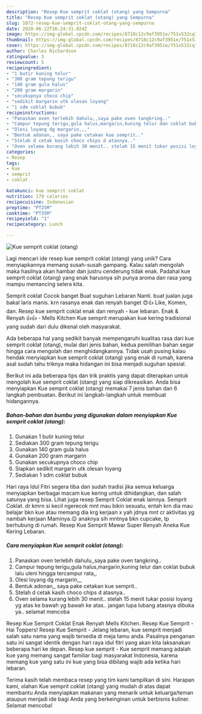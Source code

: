 ```yaml
---
description: "Resep Kue semprit coklat (otang) yang Sempurna"
title: "Resep Kue semprit coklat (otang) yang Sempurna"
slug: 1072-resep-kue-semprit-coklat-otang-yang-sempurna
date: 2020-06-22T16:24:31.024Z
image: https://img-global.cpcdn.com/recipes/8718c12c9af3951e/751x532cq70/kue-semprit-coklat-otang-foto-resep-utama.jpg
thumbnail: https://img-global.cpcdn.com/recipes/8718c12c9af3951e/751x532cq70/kue-semprit-coklat-otang-foto-resep-utama.jpg
cover: https://img-global.cpcdn.com/recipes/8718c12c9af3951e/751x532cq70/kue-semprit-coklat-otang-foto-resep-utama.jpg
author: Charles Richardson
ratingvalue: 3
reviewcount: 5
recipeingredient:
- "1 butir kuning telur"
- "300 gram tepung terigu"
- "140 gram gula halus"
- "200 gram margarin"
- "secukupnya choco chip"
- "sedikit margarin utk olesan loyang"
- "1 sdm coklat bubuk"
recipeinstructions:
- "Panaskan oven terlebih dahulu,,saya pake oven tangkring.."
- "Campur tepung terigu,gula halus,margarin,kuning telur dan coklat bubuk lalu uleni hingga tercampur rata,,"
- "Olesi loyang dg margarin,,,"
- "Bentuk adonan,, saya pake cetakan kue semprit.."
- "Stelah d cetak kasih choco chips d atasnya.."
- "Oven selama kurang lebih 30 menit.. stelah 15 menit tukar posisi loyang yg atas ke bawah yg bawah ke atas.. jangan lupa lubang atasnya dibuka ya.. selamat mencoba"
categories:
- Resep
tags:
- kue
- semprit
- coklat

katakunci: kue semprit coklat 
nutrition: 179 calories
recipecuisine: Indonesian
preptime: "PT25M"
cooktime: "PT35M"
recipeyield: "1"
recipecategory: Lunch

---
```



![Kue semprit coklat (otang)](https://img-global.cpcdn.com/recipes/8718c12c9af3951e/751x532cq70/kue-semprit-coklat-otang-foto-resep-utama.jpg)

Lagi mencari ide resep kue semprit coklat (otang) yang unik? Cara menyiapkannya memang susah-susah gampang. Kalau salah mengolah maka hasilnya akan hambar dan justru cenderung tidak enak. Padahal kue semprit coklat (otang) yang enak harusnya sih punya aroma dan rasa yang mampu memancing selera kita.

Semprit coklat Cocok banget Buat suguhan Lebaran Nanti. buat jualan juga bakal laris manis. krn rasanya enak dan renyah banget 😍👍 Like, Komen, dan. Resep kue semprit coklat enak dan renyah - kue lebaran. Enak &amp; Renyah 👍👍 - Mells Kitchen Kue semprit merupakan kue kering tradisional yang sudah dari dulu dikenal oleh masyarakat.

Ada beberapa hal yang sedikit banyak mempengaruhi kualitas rasa dari kue semprit coklat (otang), mulai dari jenis bahan, kedua pemilihan bahan segar hingga cara mengolah dan menghidangkannya. Tidak usah pusing kalau hendak menyiapkan kue semprit coklat (otang) yang enak di rumah, karena asal sudah tahu triknya maka hidangan ini bisa menjadi suguhan spesial.


Berikut ini ada beberapa tips dan trik praktis yang dapat diterapkan untuk mengolah kue semprit coklat (otang) yang siap dikreasikan. Anda bisa menyiapkan Kue semprit coklat (otang) memakai 7 jenis bahan dan 6 langkah pembuatan. Berikut ini langkah-langkah untuk membuat hidangannya.

<!--inarticleads1-->

##### Bahan-bahan dan bumbu yang digunakan dalam menyiapkan Kue semprit coklat (otang):

1. Gunakan 1 butir kuning telur
1. Sediakan 300 gram tepung terigu
1. Gunakan 140 gram gula halus
1. Gunakan 200 gram margarin
1. Gunakan secukupnya choco chip
1. Siapkan sedikit margarin utk olesan loyang
1. Sediakan 1 sdm coklat bubuk


Hari raya Idul Fitri segera tiba dan sudah tradisi jika semua keluarga menyiapkan berbagai macam kue kering untuk dihidangkan, dan salah satunya yang bisa. Lihat juga resep Semprit Coklat enak lainnya. Semprit Coklat. dr kmrn si kecil ngerecok mnt mau bikin sesuatu, entah krn dia mau belajar bkn kue atau memang dia krg kerjaan x yah jdnya mnt cr aktivitas yg nambah kerjaan Maminya.😌 anaknya sih mntnya bkn cupcake, tp berhubung di rumah. Resep Kue Semprit Mawar Super Renyah Aneka Kue Kering Lebaran. 

<!--inarticleads2-->

##### Cara menyiapkan Kue semprit coklat (otang):

1. Panaskan oven terlebih dahulu,,saya pake oven tangkring..
1. Campur tepung terigu,gula halus,margarin,kuning telur dan coklat bubuk lalu uleni hingga tercampur rata,,
1. Olesi loyang dg margarin,,,
1. Bentuk adonan,, saya pake cetakan kue semprit..
1. Stelah d cetak kasih choco chips d atasnya..
1. Oven selama kurang lebih 30 menit.. stelah 15 menit tukar posisi loyang yg atas ke bawah yg bawah ke atas.. jangan lupa lubang atasnya dibuka ya.. selamat mencoba


Resep Kue Semprit Coklat Enak Renyah Mells Kitchen. Resep Kue Semprit - Hai Toppers! Resep Kue Semprit - Jelang lebaran, kue semprit menjadi salah satu nama yang wajib tersedia di meja tamu anda. Pasalnya penganan satu ini sangat identik dengan hari raya idul fitri yang akan kita laksanakan beberapa hari ke depan. Resep kue semprit - Kue semprit memang adalah kue yang memang sangat familiar bagi masyarakat Indonesia, karena memang kue yang satu ini kue yang bisa dibilang wajib ada ketika hari lebaran. 

Terima kasih telah membaca resep yang tim kami tampilkan di sini. Harapan kami, olahan Kue semprit coklat (otang) yang mudah di atas dapat membantu Anda menyiapkan makanan yang menarik untuk keluarga/teman ataupun menjadi ide bagi Anda yang berkeinginan untuk berbisnis kuliner. Selamat mencoba!
